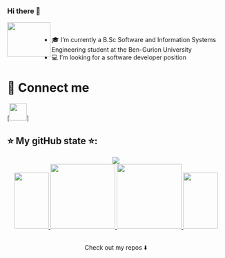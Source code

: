 ### Hi there 👋


<!--
**danaSror/danaSror** is a ✨ _special_ ✨ repository because its `README.md` (this file) appears on your GitHub profile.

Here are some ideas to get you started:

- 🎓 I’m currently a B.Sc Software and Information Systems Engineering student at the Ben-Gurion University
- :computer: I’m looking for a software developer position
- 👯 I’m looking to collaborate on ...
- 🤔 I’m looking for help with ...
- 💬 Ask me about ...
- 📫 How to reach me: ...


-->
<a><img align="left" width="100" height="80" src="https://media.giphy.com/media/bcKmIWkUMCjVm/giphy.gif"></a><br>
- 🎓 I’m currently a B.Sc Software and Information Systems Engineering student at the Ben-Gurion University
- :computer: I’m looking for a software developer position

# :open_hands: Connect me
[<img src="https://cdn1.iconfinder.com/data/icons/social-media-circle-7/512/Circled_Linkedin_svg-512.png"  width=40px height=40px />]

## :star: My gitHub state :star:: 

<p align="center">
 <a href="https://github.com/danaSror">
   <img  src="https://komarev.com/ghpvc/?username=danaSror&color=ff69b4"><br>  <!-- my visitors -->
  </a>
<a href="https://github.com/danaSror">
 <img  width="80em" height="130em" src="https://media.giphy.com/media/11lxCeKo6cHkJy/giphy.gif">
  <img height="150em" src="https://github-readme-stats-eight-theta.vercel.app/api?username=danaSror&show_icons=true&theme=dracula&include_all_commits=true&count_private=true"/>
  <img height="150em" src="https://github-readme-stats-eight-theta.vercel.app/api/top-langs/?username=danaSror&layout=compact&langs_count=8&theme=dracula"/>
<img  width="80em" height="130em" src="https://media.giphy.com/media/11lxCeKo6cHkJy/giphy.gif">
</a>
</p>


<p align="center">

  <br>
Check out my repos ⬇️
</p>




